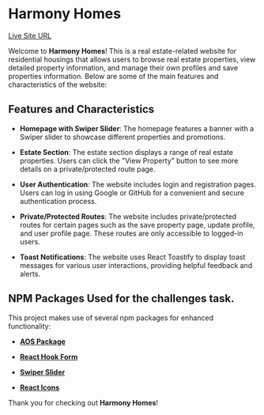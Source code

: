 # Harmony Homes

[Live Site URL](https://assignment-9-f42a0.web.app)

Welcome to **Harmony Homes**! This is a real estate-related website for residential housings that allows users to browse real estate properties, view detailed property information, and manage their own profiles and save properties information. Below are some of the main features and characteristics of the website:

## Features and Characteristics

- **Homepage with Swiper Slider**: The homepage features a banner with a Swiper slider to showcase different properties and promotions.

- **Estate Section**: The estate section displays a range of real estate properties. Users can click the "View Property" button to see more details on a private/protected route page.

- **User Authentication**: The website includes login and registration pages. Users can log in using Google or GitHub for a convenient and secure authentication process.

- **Private/Protected Routes**: The website includes private/protected routes for certain pages such as the save property page, update profile, and user profile page. These routes are only accessible to logged-in users.

- **Toast Notifications**: The website uses React Toastify to display toast messages for various user interactions, providing helpful feedback and alerts.

## NPM Packages Used for the challenges task.

This project makes use of several npm packages for enhanced functionality:

- **[AOS Package](https://www.npmjs.com/package/aos)**

- **[React Hook Form](https://www.npmjs.com/package/react-hook-form)**

- **[Swiper Slider](https://www.npmjs.com/package/swiper)**

- **[React Icons](https://www.npmjs.com/package/react-icons)**

Thank you for checking out **Harmony Homes**!
